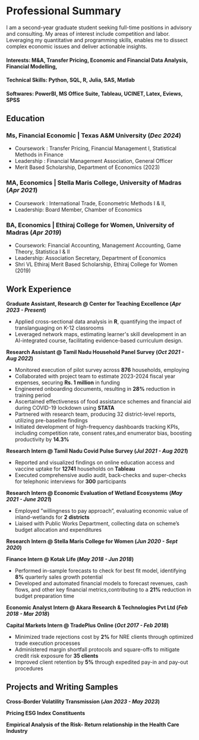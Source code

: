 # Professional Summary

I am a second-year graduate student seeking full-time positions in advisory and consulting. My areas of interest include competition and labor. Leveraging my quantitative and programming skills, enables me to dissect complex economic issues and deliver actionable insights. 

#### Interests: M&A, Transfer Pricing, Economic and Financial Data Analysis, Financial Modelling, 
#### Technical Skills: Python, SQL, R, Julia, SAS, Matlab
#### Softwares: PowerBI, MS Office Suite, Tableau, UCINET, Latex, Eviews, SPSS

## Education
### Ms, Financial Economic | Texas A&M University (_Dec 2024_)
- Coursework : Transfer Pricing, Financial Management I, Statistical Methods in Finance
- Leadership : Financial Management Association, General Officer
- Merit Based Scholarship, Department of Economics (2023)
### MA, Economics | Stella Maris College, University of Madras (_Apr 2021_)
- Coursework : International Trade, Econometric Methods I & II,
- Leadership: Board Member, Chamber of Economics
### BA, Economics | Ethiraj College for Women, University of Madras (_Apr 2019_)
- Coursework: Financial Accounting, Management Accounting, Game Theory, Statistica I & II
- Leadership: Association Secretary, Department of Economics
- Shri VL Ethiraj Merit Based Scholarship, Ethiraj College for Women (2019)

## Work Experience
**Graduate Assistant, Research @ Center for Teaching Excellence (_Apr 2023 - Present_)**
- Applied cross-sectional data analysis in **R**, quantifying the impact of translanguaging on K-12 classrooms
- Leveraged network maps, estimating learner's skill development in an AI-integrated course, facilitating evidence-based curriculum design.

**Research Assistant @ Tamil Nadu Household Panel Survey (_Oct 2021 - Aug 2022_)** 
- Monitored execution of pilot survey across **876** households, employing 
- Collaborated with project team to estimate 2023-2024 fiscal year expenses, securing **Rs. 1 million** in funding
- Engineered onboarding documents, resulting in **28%** reduction in training period
- Ascertained effectiveness of food assistance schemes and financial aid during COVID-19 lockdown using **STATA**
- Partnered with research team, producing 32 district-level reports, utilizing pre-baseline findings
- Initiated development of high-frequency dashboards tracking KPIs, including competition rate, consent rates,and enumerator bias, boosting productivity by **14.3%**

**Research Intern @ Tamil Nadu Covid Pulse Survey (_Jul 2021 - Aug 2021_)**
- Reported and visualized findings on online education access and vaccine uptake for **12741** households on **Tableau**
- Executed comprehensive audio audit, back-checks and super-checks for telephonic interviews for **300** participants

**Research Intern @ Economic Evaluation of Wetland Ecosystems (_May 2021 - June 2021_)**
- Employed ”willingness to pay approach”, evaluating economic value of inland-wetlands for **2 districts**
- Liaised with Public Works Department, collecting data on scheme’s budget allocation and expenditures

**Research Intern @ Stella Maris College for Women (_Jun 2020 - Sept 2020_)**

**Finance Intern @ Kotak Life (_May 2018 - Jun 2018_)**
- Performed in-sample forecasts to check for best fit model, identifying **8%** quarterly sales growth potential
-  Developed and automated financial models to forecast revenues, cash flows, and other key financial metrics,contributing to a **21%** reduction in budget preparation time

**Economic Analyst Intern @ Akara Research & Technologies Pvt Ltd (_Feb 2018 - Mar 2018_)**

**Capital Markets Intern @ TradePlus Online (_Oct 2017 - Feb 2018_)**
- Minimized trade rejections cost by **2%** for NRE clients through optimized trade execution processes
- Administered margin shortfall protocols and square-offs to mitigate credit risk exposure for **35 clients**
- Improved client retention by **5%** through expedited pay-in and pay-out procedures

## Projects and Writing Samples

**Cross-Border Volatility Transmission (_Jan 2023 - May 2023_)**

**Pricing ESG Index Constituents**

**Empirical Analysis of the Risk- Return relationship in the Health Care Industry**










